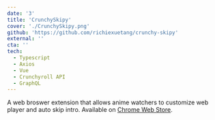 ```yaml
---
date: '3'
title: 'CrunchySkipy'
cover: './CrunchySkipy.png'
github: 'https://github.com/richiexuetang/crunchy-skipy'
external: ''
cta: ''
tech:
  - Typescript
  - Axios
  - Vue
  - Crunchyroll API
  - GraphQL
---
```


A web broswer extension that allows anime watchers to customize web player and auto skip intro. Available on [Chrome Web Store](https://chrome.google.com/webstore/category/extensions).
